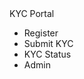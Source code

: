 <nav class="navbar navbar-expand-lg navbar-dark bg-dark">
  <div class="container-fluid">
    <a class="navbar-brand" routerLink="/">KYC Portal</a>
    <div class="collapse navbar-collapse">
      <ul class="navbar-nav ms-auto">
        <li class="nav-item"><a class="nav-link" routerLink="/register">Register</a></li>
        <li class="nav-item"><a class="nav-link" routerLink="/submit-kyc">Submit KYC</a></li>
        <li class="nav-item"><a class="nav-link" routerLink="/kyc-status">KYC Status</a></li>
        <li class="nav-item"><a class="nav-link" routerLink="/admin">Admin</a></li>
      </ul>
    </div>
  </div>
</nav>
